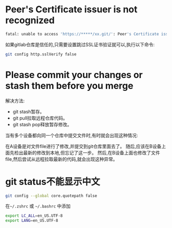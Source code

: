 # Peer's Certificate issuer is not recognized

```bash
fatal: unable to access 'https://*****/xx.git/': Peer's Certificate issuer is not recognized.
```

如果gitlab仓库是信任的,只需要设置跳过SSL证书验证就可以,执行以下命令:
```bash
git config http.sslVerify false
```

# Please commit your changes or stash them before you merge

解决方法:

- git stash暂存。
- git pull拉取远程仓库代码。
- git stash pop释放暂存修改。

当有多个设备都向同一个仓库中提交文件时,有时就会出现这种情况:

在A设备是对文件file进行了修改,并提交到git仓库里面去了。
随后,应该在B设备上面先检出最新的修改到本地,但忘记了这一步。
然后,在B设备上面也修改了文件file,然后尝试从远程拉取最新的代码,就会出现这种异常。

# git status不能显示中文

```bash
git config --global core.quotepath false
```

在`~/.zshrc` 或 `~/.bashrc` 中添加
```bash
export LC_ALL=en_US.UTF-8
export LANG=en_US.UTF-8
```